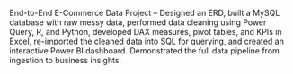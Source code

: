 End-to-End E-Commerce Data Project – Designed an ERD, built a MySQL database with raw messy data, performed data cleaning using Power Query, R, and Python, developed DAX measures, pivot tables, and KPIs in Excel, re-imported the cleaned data into SQL for querying, and created an interactive Power BI dashboard. Demonstrated the full data pipeline from ingestion to business insights.
